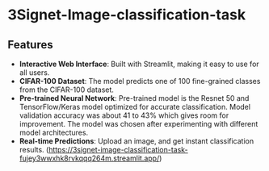 # 3Signet-Image-classification-task

## Features  
- **Interactive Web Interface**: Built with Streamlit, making it easy to use for all users.  
- **CIFAR-100 Dataset**: The model predicts one of 100 fine-grained classes from the CIFAR-100 dataset.  
- **Pre-trained Neural Network**: Pre-trained model is the Resnet 50 and TensorFlow/Keras model optimized for accurate classification. Model validation accuracy was about 41 to 43% which gives room for improvement. The model was chosen after experimenting with different model architectures. 
- **Real-time Predictions**: Upload an image, and get instant classification results.  (https://3signet-image-classification-task-fujey3wwxhk8rvkqqq264m.streamlit.app/)

